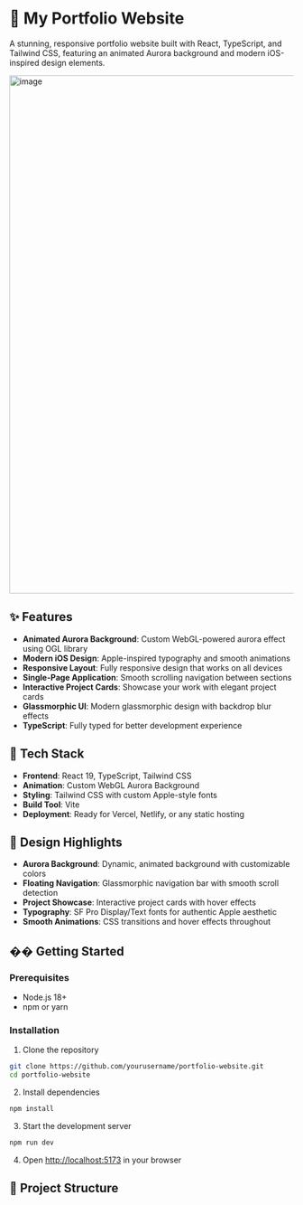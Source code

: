 # 🌟 My Portfolio Website

A stunning, responsive portfolio website built with React, TypeScript, and Tailwind CSS, featuring an animated Aurora background and modern iOS-inspired design elements.

<img width="1889" height="917" alt="image" src="https://github.com/user-attachments/assets/cb60a40e-1ce4-46ec-992b-85d328701e72" />




## ✨ Features

- **Animated Aurora Background**: Custom WebGL-powered aurora effect using OGL library
- **Modern iOS Design**: Apple-inspired typography and smooth animations
- **Responsive Layout**: Fully responsive design that works on all devices
- **Single-Page Application**: Smooth scrolling navigation between sections
- **Interactive Project Cards**: Showcase your work with elegant project cards
- **Glassmorphic UI**: Modern glassmorphic design with backdrop blur effects
- **TypeScript**: Fully typed for better development experience

## 🚀 Tech Stack

- **Frontend**: React 19, TypeScript, Tailwind CSS
- **Animation**: Custom WebGL Aurora Background
- **Styling**: Tailwind CSS with custom Apple-style fonts
- **Build Tool**: Vite
- **Deployment**: Ready for Vercel, Netlify, or any static hosting

## 🎨 Design Highlights

- **Aurora Background**: Dynamic, animated background with customizable colors
- **Floating Navigation**: Glassmorphic navigation bar with smooth scroll detection
- **Project Showcase**: Interactive project cards with hover effects
- **Typography**: SF Pro Display/Text fonts for authentic Apple aesthetic
- **Smooth Animations**: CSS transitions and hover effects throughout

## ��️ Getting Started

### Prerequisites
- Node.js 18+ 
- npm or yarn

### Installation

1. Clone the repository
```bash
git clone https://github.com/yourusername/portfolio-website.git
cd portfolio-website
```

2. Install dependencies
```bash
npm install
```

3. Start the development server
```bash
npm run dev
```

4. Open [http://localhost:5173](http://localhost:5173) in your browser

## 📁 Project Structure
